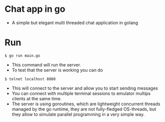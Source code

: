 # Chat app in go

- A simple but elegant multi threaded chat application in golang


# Run

```console
$ go run main.go
```

- This command will run the server.
- To test that the server is working you can do

```console
$ telnet localhost 8080
```

- This will connect to the server and allow you to start sending messages
- You can connect with multiple terminal sessions to emulator multips clients at the same time.
- The server is using goroutines, which are lightweight concurrent threads managed by the go runtime, they are not fully-fledged OS-threads, but they allow to simulate parallel programming in a very simple way.
